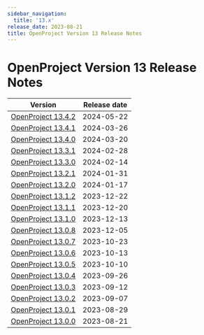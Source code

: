 ```yaml
---
sidebar_navigation:
  title: '13.x'
release_date: 2023-08-21
title: OpenProject Version 13 Release Notes
---
```


# OpenProject Version 13 Release Notes

| Version                       | Release date |
|-------------------------------|--------------|
| [OpenProject 13.4.2](13-4-2/) | 2024-05-22   |
| [OpenProject 13.4.1](13-4-1/) | 2024-03-26   |
| [OpenProject 13.4.0](13-4-0/) | 2024-03-20   |
| [OpenProject 13.3.1](13-3-1/) | 2024-02-28   |
| [OpenProject 13.3.0](13-3-0/) | 2024-02-14   |
| [OpenProject 13.2.1](13-2-1/) | 2024-01-31   |
| [OpenProject 13.2.0](13-2-0/) | 2024-01-17   |
| [OpenProject 13.1.2](13-1-2/) | 2023-12-22   |
| [OpenProject 13.1.1](13-1-1/) | 2023-12-20   |
| [OpenProject 13.1.0](13-1-0/) | 2023-12-13   |
| [OpenProject 13.0.8](13-0-8/) | 2023-12-05   |
| [OpenProject 13.0.7](13-0-7/) | 2023-10-23   |
| [OpenProject 13.0.6](13-0-6/) | 2023-10-13   |
| [OpenProject 13.0.5](13-0-5/) | 2023-10-10   |
| [OpenProject 13.0.4](13-0-4/) | 2023-09-26   |
| [OpenProject 13.0.3](13-0-3/) | 2023-09-12   |
| [OpenProject 13.0.2](13-0-2/) | 2023-09-07   |
| [OpenProject 13.0.1](13-0-1/) | 2023-08-29   |
| [OpenProject 13.0.0](13-0-0/) | 2023-08-21   |
